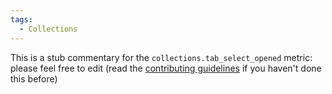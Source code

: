```yaml
---
tags:
  - Collections
---
```


This is a stub commentary for the `collections.tab_select_opened` metric: please feel free to edit (read the
[contributing guidelines](https://github.com/mozilla/glean-annotations/blob/main/CONTRIBUTING.md)
if you haven't done this before)
